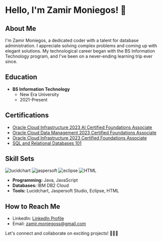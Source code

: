 # Hello, I'm Zamir Moniegos! 🚀

## About Me
I'm Zamir Moniegos, a dedicated coder with a talent for database administration. I appreciate solving complex problems and coming up with elegant solutions. My technological career began with the BS Information Technology program, and I've been on a never-ending learning trip ever since.
## Education
- **BS Information Technology**
  - New Era University
  - 2021-Present

## Certifications
- [Oracle Cloud Infrastructure 2023 AI Certified Foundations Associate](https://catalog-education.oracle.com/pls/certview/sharebadge?id=AB7D526249900AE7B4CA3D4626323DDCFC6FE8C13C87AC8A8C99E56BC9769521&fbclid=IwAR1FhUg7ZZPIKMsTD2y_65aNIeFzjq0gLW1KbFBbV8OHObEsjJ2HDYJckYA)
- [Oracle Cloud Data Management 2023 Certified Foundations Associate](https://catalog-education.oracle.com/pls/certview/sharebadge?id=FCE0CE1C2B2FAAB78698FC4C5D55138AF7539386DB16DAE7086DCBBC7F99DF00&fbclid=IwAR0mB_XF6sZjGNSF-fvDvZGJYrptIDdwS5MSJZUgvdYP2Btp3IRTocqjYgs)
- [Oracle Cloud Infrastructure 2023 Certified Foundations Associate](https://catalog-education.oracle.com/pls/certview/sharebadge?id=1FFF3D30FDFC6A7178475E36EAC6710E5D69616470663C958398BECF1DDE641C&fbclid=IwAR3dQXEQLrvoXyK4y065DtYraRONYfinkB7-w92BYtCnfbeDnO8e-p1hwUY)
- [SQL and Relational Databases 101](https://courses.cognitiveclass.ai/certificates/6b57818421e841148a91c47a60355e3e)

## Skill Sets
![lucidchart](https://github.com/zamirMoniegos/zamirMoniegos/assets/136047878/7dacb242-c681-49f7-9216-f75f4787d690)
![jaspersoft](https://github.com/zamirMoniegos/zamirMoniegos/assets/136047878/7de06feb-c76d-4e3c-906e-11d4f68b1c21)
![eclipse](https://github.com/zamirMoniegos/zamirMoniegos/assets/136047878/059b2a9d-80ec-4450-a2b7-cc17e15fedca)
![HTML](https://github.com/zamirMoniegos/zamirMoniegos/assets/136047878/d0f8e7f3-7580-4a74-8e63-ccb3a0fee18d)
- **Programming:** Java, JavaScript
- **Databases:** IBM DB2 Cloud
- **Tools:** Lucidchart, Jaspersoft Studio, Eclipse, HTML

## How to Reach Me
- LinkedIn: [LinkedIn Profile](LinkedIn-Profile-Link-Here)
- Email: [zamir.moniegoss@gmail.com](mailto:zamir.moniegoss@gmail.com)

Let's connect and collaborate on exciting projects! 👨‍💻✨
